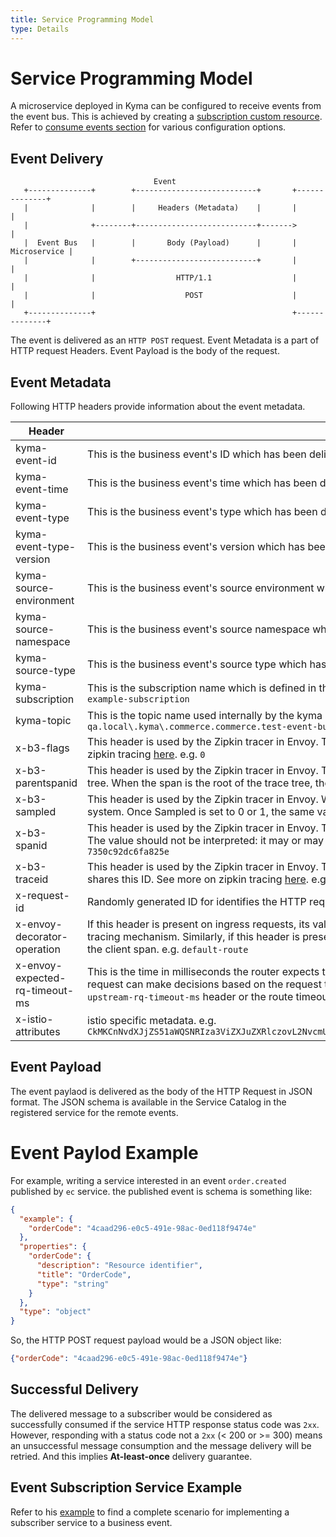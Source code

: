 ```yaml
---
title: Service Programming Model
type: Details
---
```

# Service Programming Model

A microservice deployed in Kyma can be configured to receive events from the event bus. This is achieved by creating a [subscription custom resource](https://github.com/kyma-project/kyma/blob/master/resources/cluster-essentials/templates/eventing-subscription.crd.yaml). Refer to [consume events section](https://github.com/kyma-project/kyma/blob/master/docs/event-bus/docs/011-details-event-flow-requirements.md#consume-events) for various configuration options.

## Event Delivery

```ascii
                                Event
   +--------------+        +---------------------------+       +--------------+
   |              |        |     Headers (Metadata)    |       |              |
   |              +--------+---------------------------+------->              |
   |  Event Bus   |        |       Body (Payload)      |       | Microservice |
   |              |        +---------------------------+       |              |
   |              |                  HTTP/1.1                  |              |
   |              |                    POST                    |              |
   +--------------+                                            +--------------+
```

The event is delivered as an `HTTP POST` request. Event Metadata is a part of HTTP request Headers. Event Payload is the body of the request.

## Event Metadata

Following HTTP headers provide information about the event metadata.

|Header| details|
|------|--------|
| kyma-event-id | This is the business event's ID which has been delivered to the micro-service. e.g. `8365633f-53d1-4518-85e7-e5604839bca7` |
| kyma-event-time | This is the business event's time which has been delivered to the micro-service. e.g. `2018-11-02T22:08:41+00:00` |
| kyma-event-type | This is the business event's type which has been delivered to the micro-service. e.g. `order.created` |
| kyma-event-type-version | This is the business event's version which has been delivered to the micro-service. e.g. `v1` |
| kyma-source-environment | This is the business event's source environment which has been delivered to the micro-service. e.g. `ec-qa` |
| kyma-source-namespace | This is the business event's source namespace which has been delivered to the micro-service. e.g. `local.kyma.commerce` |
| kyma-source-type | This is the business event's source type which has been delivered to the micro-service. e.g. `commerce` |
| kyma-subscription | This is the subscription name which is defined in the subscription contract/CRD and this business event has been published to it's subscribers. e.g. `example-subscription` |
| kyma-topic | This is the topic name used internally by the kyma event bus to deliver the messages tp the subscribers via a message bus. e.g. `ec-qa.local\.kyma\.commerce.commerce.test-event-bus.v1` |
| x-b3-flags | This header is used by the Zipkin tracer in Envoy. The encode one or more options. For example, Debug is encoded as X-B3-Flags: 1. See more on zipkin tracing [here](https://github.com/openzipkin/b3-propagation). e.g. `0` |
| x-b3-parentspanid | This header is used by the Zipkin tracer in Envoy. The ParentSpanId is 64-bit in length and indicates the position of the parent operation in the trace tree. When the span is the root of the trace tree, the ParentSpanId is absent. See more on zipkin tracing [here](https://github.com/openzipkin/b3-propagation) e.g. `3f52e7d591bf74e8` |
| x-b3-sampled | This header is used by the Zipkin tracer in Envoy. When the Sampled flag is either not specified or set to 1, the span will be reported to the tracing system. Once Sampled is set to 0 or 1, the same value should be consistently sent downstream. See more on zipkin tracing [here](https://github.com/openzipkin/b3-propagation). e.g. `1` |
| x-b3-spanid | This header is used by the Zipkin tracer in Envoy. The SpanId is 64-bit in length and indicates the position of the current operation in the trace tree. The value should not be interpreted: it may or may not be derived from the value of the TraceId. See more on zipkin tracing [here](https://github.com/openzipkin/b3-propagation). e.g. `7350c92dc6fa825e` |
|x-b3-traceid | This header is used by the Zipkin tracer in Envoy. The TraceId is 64-bit in length and indicates the overall ID of the trace. Every span in a trace shares this ID. See more on zipkin tracing [here](https://github.com/openzipkin/b3-propagation). e.g. `02c04beed9aa6c53` |
| x-request-id | Randomly generated ID for identifies the HTTP request delivering the business event. e.g. `ec0ffa2a-13b6-9e63-9563-12e5c0e27e38` |
| x-envoy-decorator-operation | If this header is present on ingress requests, its value will override any locally defined operation (span) name on the server span generated by the tracing mechanism. Similarly, if this header is present on an egress response, its value will override any locally defined operation (span) name on the client span. e.g. `default-route` |
| x-envoy-expected-rq-timeout-ms | This is the time in milliseconds the router expects the request to be completed. Envoy sets this header so that the upstream host receiving the request can make decisions based on the request timeout, e.g., early exit. This is set on internal requests and is either taken from the `x-envoy-upstream-rq-timeout-ms` header or the route timeout, in that order. e.g. `15000` |
| x-istio-attributes | istio specific metadata. e.g. `CkMKCnNvdXJjZS51aWQSNRIza3ViZXJuZXRlczovL2NvcmUtcHVzaC01ZDg5OTU1ZjhiLXhjZ3ZyLmt5bWEtc3lzdGVtCh8KCXNvdXJjZS5pcBISMhAAAAAAAAAAAAAA//+sEQAb` |

## Event Payload

The event paylaod is delivered as the body of the HTTP Request in JSON format. The JSON schema is available in the Service Catalog in the registered service for the remote events.

# Event Paylod Example

For example, writing a service interested in an event `order.created` published by `ec` service. the published event is schema is something like:

```json
{
  "example": {
    "orderCode": "4caad296-e0c5-491e-98ac-0ed118f9474e"
  },
  "properties": {
    "orderCode": {
      "description": "Resource identifier",
      "title": "OrderCode",
      "type": "string"
    }
  },
  "type": "object"
}
```

So, the HTTP POST request payload would be a JSON object like:

```json
{"orderCode": "4caad296-e0c5-491e-98ac-0ed118f9474e"}
```

## Successful Delivery

The delivered message to a subscriber would be considered as successfully consumed if the service HTTP response status code was `2xx`. However, responding with a status code not a `2xx` (< 200 or >= 300) means an unsuccessful message consumption and the message delivery will be retried. And this implies **At-least-once** delivery guarantee.

## Event Subscription Service Example

Refer to his [example](https://github.com/kyma-project/examples/tree/master/event-subscription/service) to find a complete scenario for implementing a subscriber service to a business event.
